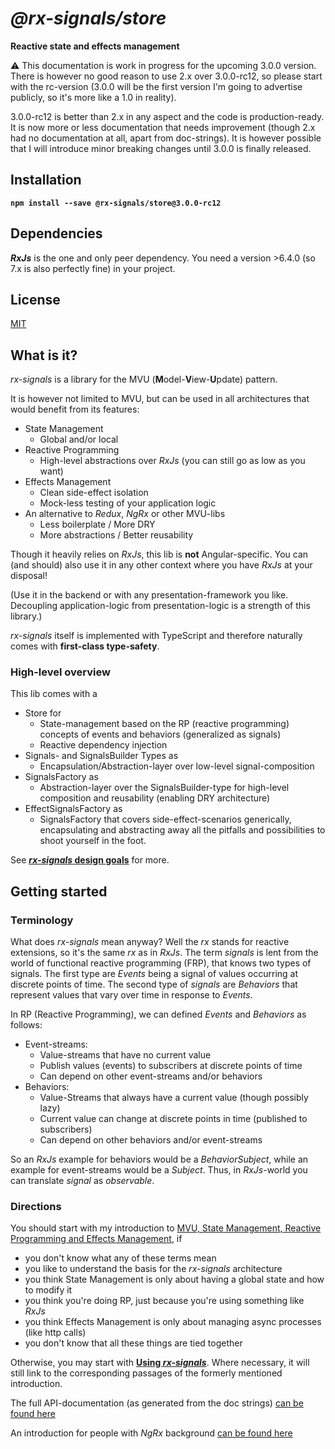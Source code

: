 # _@rx-signals/store_

**Reactive state and effects management**

:warning: This documentation is work in progress for the upcoming 3.0.0 version.
There is however no good reason to use 2.x over 3.0.0-rc12, so please start with the rc-version (3.0.0 will be the first version I'm going to advertise publicly, so it's more like a 1.0 in reality).

3.0.0-rc12 is better than 2.x in any aspect and the code is production-ready.
It is now more or less documentation that needs improvement (though 2.x had no documentation at all, apart from doc-strings).
It is however possible that I will introduce minor breaking changes until 3.0.0 is finally released.

## Installation

**`npm install --save @rx-signals/store@3.0.0-rc12`**

## Dependencies

**_RxJs_** is the one and only peer dependency. You need a version >6.4.0 (so 7.x is also perfectly fine) in your project.

## License

[MIT](https://choosealicense.com/licenses/mit/)

## What is it?

_rx-signals_ is a library for the MVU (**M**odel-**V**iew-**U**pdate) pattern.

It is however not limited to MVU, but can be used in all architectures that would benefit from its features:
* State Management
  * Global and/or local
* Reactive Programming
  * High-level abstractions over _RxJs_ (you can still go as low as you want)
* Effects Management
  * Clean side-effect isolation
  * Mock-less testing of your application logic
* An alternative to _Redux_, _NgRx_ or other MVU-libs
  * Less boilerplate / More DRY
  * More abstractions / Better reusability

Though it heavily relies on _RxJs_, this lib is **not** Angular-specific. You can (and should) also use it in any other context where you have _RxJs_ at your disposal!

(Use it in the backend or with any presentation-framework you like. Decoupling application-logic from presentation-logic is a strength of this library.)

_rx-signals_ itself is implemented with TypeScript and therefore naturally comes with **first-class type-safety**.

### High-level overview
This lib comes with a
* Store for
  * State-management based on the RP (reactive programming) concepts of events and behaviors (generalized as signals)
  * Reactive dependency injection
* Signals- and SignalsBuilder Types as
  * Encapsulation/Abstraction-layer over low-level signal-composition
* SignalsFactory as
  * Abstraction-layer over the SignalsBuilder-type for high-level composition and reusability (enabling DRY architecture)
* EffectSignalsFactory as
  * SignalsFactory that covers side-effect-scenarios generically, encapsulating and abstracting away all the pitfalls and possibilities to shoot yourself in the foot.

See [**_rx-signals_ design goals**](https://github.com/gneu77/rx-signals/blob/master/docs/rx-signals_start.md#design) for more.

## Getting started

### Terminology <a name="terminology"></a>

What does _rx-signals_ mean anyway?
Well the _rx_ stands for reactive extensions, so it's the same _rx_ as in _RxJs_.
The term _signals_ is lent from the world of functional reactive programming (FRP), that knows two types of signals.
The first type are _Events_ being a signal of values occurring at discrete points of time.
The second type of _signals_ are _Behaviors_ that represent values that vary over time in response to _Events_.

In RP (Reactive Programming), we can defined _Events_ and _Behaviors_ as follows:<a name="rp-signals-definition"></a>
* Event-streams:
  * Value-streams that have no current value
  * Publish values (events) to subscribers at discrete points of time
  * Can depend on other event-streams and/or behaviors
* Behaviors:
  * Value-Streams that always have a current value (though possibly lazy)
  * Current value can change at discrete points in time (published to subscribers)
  * Can depend on other behaviors and/or event-streams

So an _RxJs_ example for behaviors would be a _BehaviorSubject_, while an example for event-streams would be a _Subject_.
Thus, in _RxJs_-world you can translate _signal_ as _observable_.

### Directions <a name="directions"></a>

You should start with my introduction to [MVU, State Management, Reactive Programming and Effects Management](https://github.com/gneu77/rx-signals/blob/master/docs/rp_state_effects_start.md), if
* you don't know what any of these terms mean
* you like to understand the basis for the _rx-signals_ architecture
* you think State Management is only about having a global state and how to modify it
* you think you're doing RP, just because you're using something like _RxJs_
* you think Effects Management is only about managing async processes (like http calls)
* you don't know that all these things are tied together

Otherwise, you may start with [**Using _rx-signals_**](https://github.com/gneu77/rx-signals/blob/master/docs/rx-signals_start.md). 
Where necessary, it will still link to the corresponding passages of the formerly mentioned introduction.

The full API-documentation (as generated from the doc strings) [can be found here](https://rawcdn.githack.com/gneu77/rx-signals/master/docs/tsdoc/index.html)

An introduction for people with _NgRx_ background [can be found here](https://github.com/gneu77/rx-signals/blob/master/docs/ngrx_compare_start.md)
